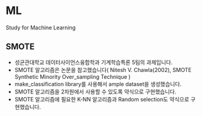 # ML
Study for Machine Learning  
## SMOTE
- 성균관대학교 데이터사이언스융합학과 기계학습특론 5팀의 과제입니다.  
- SMOTE 알고리즘은 논문을 참고했습니다( Nitesh V. Chawla(2002), SMOTE Synthetic Minority Over_sampling Technique )
- make_classification library를 사용해서 ample dataset을 생성했습니다.  
- SMOTE 알고리즘을 2차원에서 사용할 수 있도록 약식으로 구현했습니다.  
- SMOTE 알고리즘에 필요한 K-NN 알고리즘과 Random selection도 약식으로 구현했습니다.
